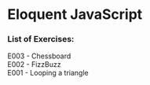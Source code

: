 # Eloquent JavaScript

### List of Exercises:  
E003 - Chessboard  
E002 - FizzBuzz  
E001 - Looping a triangle  